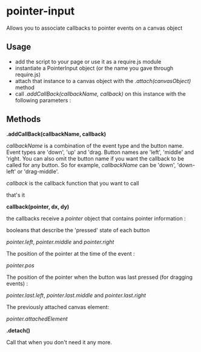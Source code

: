 pointer-input
=============

Allows you to associate callbacks to pointer events on a canvas object

Usage
-----

- add the script to your page or use it as a require.js module
- instantiate a PointerInput object (or the name you gave through require.js)
- attach that instance to a canvas object with the *.attach(canvasObject)* method
- call *.addCallBack(callbackName, callback)* on this instance with the following parameters :

Methods
-------
**.addCallBack(callbackName, callback)**

*callbackName* is a combination of the event type and the button name. Event types are 'down', 'up' and 'drag. Button names are 'left', 'middle' and 'right.
You can also omit the button name if you want the callback to be called for any button.
So for example, *callbackName* can be 'down', 'down-left' or 'drag-middle'.

*callback* is the callback function that you want to call

that's it

**callback(pointer, dx, dy)**

the callbacks receive a *pointer* object that contains pointer information :

booleans that describe the 'pressed' state of each button

*pointer.left*, *pointer.middle* and *pointer.right*

The position of the pointer at the time of the event :

*pointer.pos*

The position of the pointer when the button was last pressed (for dragging events) :

*pointer.last.left*, *pointer.last.middle* and *pointer.last.right*

The previously attached canvas element:

*pointer.attachedElement*

**.detach()**

Call that when you don't need it any more.

